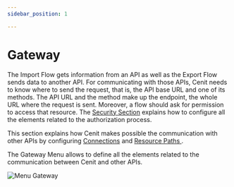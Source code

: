 ```yaml
---
sidebar_position: 1

---
```


# Gateway

The Import Flow gets information from an API as well as the Export Flow sends data to another API. For communicating with those APIs, Cenit needs to know where to send the request, that is, the API base URL and one of its methods. The API URL and the method make up the endpoint,  the whole URL where the request is sent. Moreover, a flow should ask for permission to access that resource. The [Security Section](security/security.md) explains  how to configure all the elements related to the authorization process.

This section explains how Cenit makes possible the communication with other APIs by configuring [Connections](gateway/connection.md) and [Resource Paths ](gateway/resource_paths_.md).

The Gateway Menu allows to define all the elements related to the communication between Cenit and other APIs.

![Menu Gateway](https://user-images.githubusercontent.com/99367633/159986268-35f45334-2abe-451a-a509-79fa260c02bc.png)
